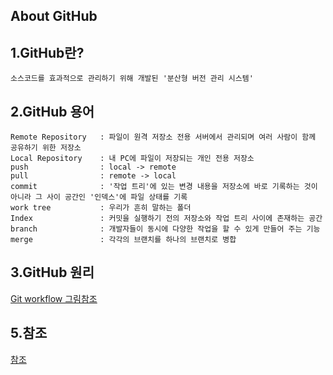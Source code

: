 About GitHub
--- 

1.GitHub란? 
---
```
소스코드를 효과적으로 관리하기 위해 개발된 '분산형 버전 관리 시스템'
```

2.GitHub 용어 
---
```
Remote Repository	: 파일이 원격 저장소 전용 서버에서 관리되며 여러 사람이 함께 공유하기 위한 저장소
Local Repository	: 내 PC에 파일이 저장되는 개인 전용 저장소
push 				: local -> remote 
pull 				: remote -> local
commit 				: '작업 트리'에 있는 변경 내용을 저장소에 바로 기록하는 것이 아니라 그 사이 공간인 '인덱스'에 파일 상태를 기록
work tree 			: 우리가 흔히 말하는 폴더
Index				: 커밋을 실행하기 전의 저장소와 작업 트리 사이에 존재하는 공간
branch 				: 개발자들이 동시에 다양한 작업을 할 수 있게 만들어 주는 기능
merge				: 각각의 브랜치를 하나의 브랜치로 병합
```

3.GitHub 원리 
---
[Git workflow 그림참조](https://wayhome25.github.io/git/2017/04/02/git-01-core/)



5.참조
---
[참조](https://backlog.com/git-tutorial/kr/)

